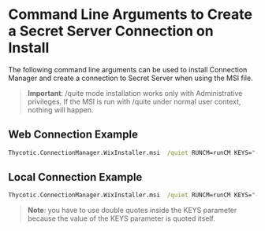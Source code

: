 [title]: # (Command Line Arguments)
[tags]: # (cm,install)
[priority]: # (115)
# Command Line Arguments to Create a Secret Server Connection on Install

The following command line arguments can be used to install Connection Manager and create a connection to Secret Server when using the MSI file.

>**Important**: /quite mode installation works only with Administrative privileges. If the MSI is run with /quite under normal user context, nothing will happen.

## Web Connection Example

```cmd
Thycotic.ConnectionManager.WixInstaller.msi  /quiet RUNCM=runCM KEYS="-ssurl ""https://connmanagerss.thycotic.net/ss"" -ssname ""n e w s e r v e r"" -ssauth web"
```

## Local Connection Example

```cmd
Thycotic.ConnectionManager.WixInstaller.msi  /quiet RUNCM=runCM KEYS="-ssurl ""https://connmanagerss.thycotic.net/ss"" -ssname ""n e w s e r v e r"" -ssauth local"
```

>**Note**: you have to use double quotes inside the KEYS parameter because the value of the KEYS parameter is quoted itself.
